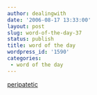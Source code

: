 ```yaml
---
author: dealingwith
date: '2006-08-17 13:33:00'
layout: post
slug: word-of-the-day-37
status: publish
title: word of the day
wordpress_id: '1590'
categories:
 - word of the day
---
```


[peripatetic][1]

   [1]: http://dictionary.reference.com/search?q=peripatetic%20

